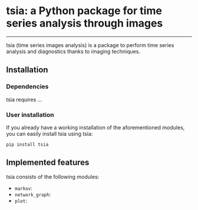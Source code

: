 # tsia: a Python package for time series analysis through images
---
tsia (time series images analysis) is a package to perform time series
analysis and diagnostics thanks to imaging techniques.

## Installation
### Dependencies
tsia requires ...

### User installation
If you already have a working installation of the aforementioned modules,
you can easily install tsia using tsia:

```
pip install tsia
```

## Implemented features
tsia consists of the following modules:

* `markov`:
* `network_graph`:
* `plot`: